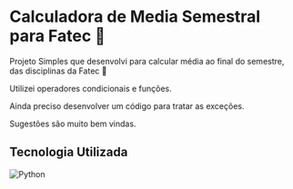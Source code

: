 # Calculadora de Media Semestral para Fatec 🏫

Projeto Simples que desenvolvi para calcular média ao final do semestre, das disciplinas da Fatec 📖

Utilizei operadores condicionais e funções.

Ainda preciso desenvolver um código para tratar as exceções.

Sugestões são muito bem vindas.

## Tecnologia Utilizada
![Python](https://img.shields.io/badge/python-3670A0?style=for-the-badge&logo=python&logoColor=ffdd54)
